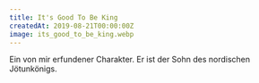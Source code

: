```yaml
---
title: It's Good To Be King
createdAt: 2019-08-21T00:00:00Z
image: its_good_to_be_king.webp
---
```

Ein von mir erfundener Charakter. Er ist der Sohn des nordischen Jötunkönigs.
